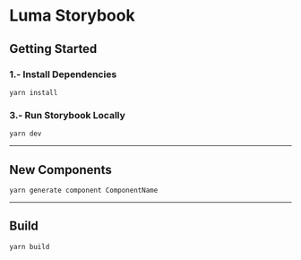 # Luma Storybook

## Getting Started

### 1.- Install Dependencies
`yarn install`

### 3.- Run Storybook Locally
`yarn dev`


---

## New Components

`yarn generate component ComponentName`

---

## Build
`yarn build`